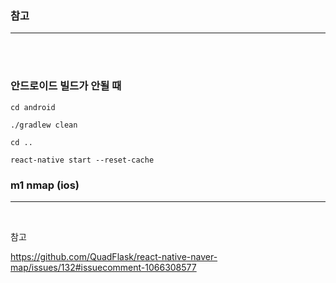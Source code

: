 ### 참고

---

<br>
<br>

### 안드로이드 빌드가 안될 때

```
cd android

./gradlew clean

cd ..

react-native start --reset-cache
```

### m1 nmap (ios)

---

<br>

참고

https://github.com/QuadFlask/react-native-naver-map/issues/132#issuecomment-1066308577

